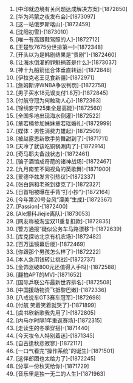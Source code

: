 
1. [中印就边境有关问题达成解决方案]-[1872850]
1. [华为鸿蒙之夜发布会]-[1873097]
1. [这一站俄罗斯喀山]-[1872459]
1. [沈阳初雪]-[1873010]
1. [唯一有高跟鞋驾照的人]-[1872712]
1. [王楚钦7675分世排第一]-[1872348]
1. [开头以为是韩剧结果是“贵剧”]-[1872460]
1. [让海水倒灌的罪魁祸首是什么]-[1873037]
1. [神十九船箭组合体垂直转运]-[1872848]
1. [伊拉克老王觅食新疆]-[1872971]
1. [詹姆斯评WNBA争议判罚]-[1872758]
1. [男子买水18元误支付1.8万]-[1872845]
1. [付航夺冠为何触动人心]-[1872363]
1. [锦绣安宁25集全是高能]-[1872560]
1. [全国多地出现海水倒灌]-[1872522]
1. [章若楠参加妹妹章若瑶婚礼]-[1872999]
1. [媒体：男性消费力雄起]-[1872509]
1. [被赵露思新歌手势舞甜到了]-[1871711]
1. [天冷了就该吃铜锅涮肉了]-[1872914]
1. [奇马耶夫备战状态]-[1872461]
1. [骗子酒馆成奇葩的诸神战场]-[1872467]
1. [九月南笙不同视角的英歌舞]-[1871900]
1. [爱德华兹发言引热议]-[1872337]
1. [张白鸽和老爸到捷克了]-[1872327]
1. [日首相被曝在手背“打小抄”]-[1872164]
1. [今年第20号台风“潭美”生成]-[1872367]
1. [Passion]-[1872400]
1. [Ale爆料Jiejie离队]-[1873053]
1. [网友称被淘宝双11重复扣款]-[1872835]
1. [警方通报“疑似公务车马路漂移”]-[1872639]
1. [库克探访北京有机农场]-[1872482]
1. [百万运镜幕后版]-[1872469]
1. [你跟那个男孩怎么样了]-[1872222]
1. [本人急用钱转让挑战]-[1872737]
1. [金饰涨破800元还值得入手吗]-[1872588]
1. [翻拍APT的MV]-[1871652]
1. [国际乒联公布最新世界排名]-[1872508]
1. [中国援助物资飞抵黎巴嫩]-[1872336]
1. [八戒说车GT3赛车冠军]-[1872698]
1. [付航 笑着笑着就哭了]-[1871899]
1. [虞书欣新歌我先用了]-[1872805]
1. [内马尔时隔1年重返赛场]-[1872315]
1. [走读生的冬季穿搭]-[1871440]
1. [今天妆令人特别着迷]-[1871345]
1. [自古逢秋悲寂寥]-[1872117]
1. [一口气看完"操作系统"的诞生]-[1871501]
1. [这伴郎团也太给力了]-[1872245]
1. [分享一份秋天给你]-[1871729]
1. [音乐里是独一无二的人生]-[1871963]